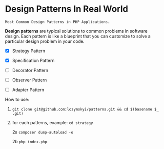 # Design Patterns In Real World
    Most Common Design Patterns in PHP Applications.

**Design patterns** are typical solutions to common problems
in software design. Each pattern is like a blueprint
that you can customize to solve a particular
design problem in your code.

- [x] Strategy Pattern
- [x] Specification Pattern
- [ ] Decorator Pattern
- [ ] Observer Pattern
- [ ] Adapter Pattern


How to use:

1. `git clone git@github.com:lozynskyi/patterns.git && cd $(basename $_ .git)`
2. for each patterns, example: `cd strategy`

    2a `composer dump-autoload -o`
    
    2b `php index.php`
